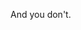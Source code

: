<!-- Space: Japan -->
<!-- Parent: Football -->
<!-- Parent: New Team -->
<!-- Title: I have Mark Lenders -->

And you don't.
